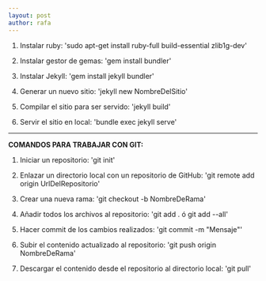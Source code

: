 ```yaml
---
layout: post
author: rafa
---
```


1. Instalar ruby:
'sudo apt-get install ruby-full build-essential zlib1g-dev'

2. Instalar gestor de gemas: 'gem install bundler'

3. Instalar Jekyll: 'gem install jekyll bundler'

4. Generar un nuevo sitio: 'jekyll new NombreDelSitio'

5. Compilar el sitio para ser servido: 'jekyll build'

6. Servir el sitio en local: 'bundle exec jekyll serve'

***

**COMANDOS PARA TRABAJAR CON GIT:**

1. Iniciar un repositorio: 'git init'

2. Enlazar un directorio local con un repositorio de GitHub: 'git remote add origin UrlDelRepositorio'

3. Crear una nueva rama: 'git checkout -b NombreDeRama'

4. Añadir todos los archivos al repositorio: 'git add . ó git add --all'

5. Hacer commit de los cambios realizados: 'git commit -m "Mensaje"'

6. Subir el contenido actualizado al repositorio: 'git push origin NombreDeRama'

7. Descargar el contenido desde el repositorio al directorio local: 'git pull'